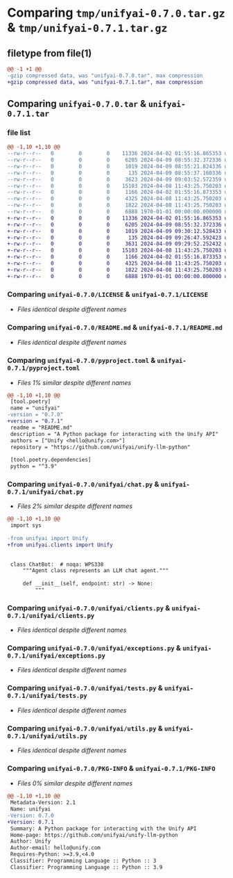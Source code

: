 # Comparing `tmp/unifyai-0.7.0.tar.gz` & `tmp/unifyai-0.7.1.tar.gz`

## filetype from file(1)

```diff
@@ -1 +1 @@
-gzip compressed data, was "unifyai-0.7.0.tar", max compression
+gzip compressed data, was "unifyai-0.7.1.tar", max compression
```

## Comparing `unifyai-0.7.0.tar` & `unifyai-0.7.1.tar`

### file list

```diff
@@ -1,10 +1,10 @@
--rw-r--r--   0        0        0    11336 2024-04-02 01:55:16.865353 unifyai-0.7.0/LICENSE
--rw-r--r--   0        0        0     6205 2024-04-09 08:55:32.372336 unifyai-0.7.0/README.md
--rw-r--r--   0        0        0     1019 2024-04-09 08:55:21.824336 unifyai-0.7.0/pyproject.toml
--rw-r--r--   0        0        0      135 2024-04-09 08:55:37.160336 unifyai-0.7.0/unifyai/__init__.py
--rw-r--r--   0        0        0     3623 2024-04-09 09:03:52.572359 unifyai-0.7.0/unifyai/chat.py
--rw-r--r--   0        0        0    15103 2024-04-08 11:43:25.750203 unifyai-0.7.0/unifyai/clients.py
--rw-r--r--   0        0        0     1166 2024-04-02 01:55:16.873353 unifyai-0.7.0/unifyai/exceptions.py
--rw-r--r--   0        0        0     4325 2024-04-08 11:43:25.750203 unifyai-0.7.0/unifyai/tests.py
--rw-r--r--   0        0        0     1822 2024-04-08 11:43:25.750203 unifyai-0.7.0/unifyai/utils.py
--rw-r--r--   0        0        0     6888 1970-01-01 00:00:00.000000 unifyai-0.7.0/PKG-INFO
+-rw-r--r--   0        0        0    11336 2024-04-02 01:55:16.865353 unifyai-0.7.1/LICENSE
+-rw-r--r--   0        0        0     6205 2024-04-09 08:55:32.372336 unifyai-0.7.1/README.md
+-rw-r--r--   0        0        0     1019 2024-04-09 09:30:12.528433 unifyai-0.7.1/pyproject.toml
+-rw-r--r--   0        0        0      135 2024-04-09 09:26:47.592423 unifyai-0.7.1/unifyai/__init__.py
+-rw-r--r--   0        0        0     3631 2024-04-09 09:29:52.252432 unifyai-0.7.1/unifyai/chat.py
+-rw-r--r--   0        0        0    15103 2024-04-08 11:43:25.750203 unifyai-0.7.1/unifyai/clients.py
+-rw-r--r--   0        0        0     1166 2024-04-02 01:55:16.873353 unifyai-0.7.1/unifyai/exceptions.py
+-rw-r--r--   0        0        0     4325 2024-04-08 11:43:25.750203 unifyai-0.7.1/unifyai/tests.py
+-rw-r--r--   0        0        0     1822 2024-04-08 11:43:25.750203 unifyai-0.7.1/unifyai/utils.py
+-rw-r--r--   0        0        0     6888 1970-01-01 00:00:00.000000 unifyai-0.7.1/PKG-INFO
```

### Comparing `unifyai-0.7.0/LICENSE` & `unifyai-0.7.1/LICENSE`

 * *Files identical despite different names*

### Comparing `unifyai-0.7.0/README.md` & `unifyai-0.7.1/README.md`

 * *Files identical despite different names*

### Comparing `unifyai-0.7.0/pyproject.toml` & `unifyai-0.7.1/pyproject.toml`

 * *Files 1% similar despite different names*

```diff
@@ -1,10 +1,10 @@
 [tool.poetry]
 name = "unifyai"
-version = "0.7.0"
+version = "0.7.1"
 readme = "README.md"
 description = "A Python package for interacting with the Unify API"
 authors = ["Unify <hello@unify.com>"]
 repository = "https://github.com/unifyai/unify-llm-python"
 
 [tool.poetry.dependencies]
 python = "^3.9"
```

### Comparing `unifyai-0.7.0/unifyai/chat.py` & `unifyai-0.7.1/unifyai/chat.py`

 * *Files 2% similar despite different names*

```diff
@@ -1,10 +1,10 @@
 import sys
 
-from unifyai import Unify
+from unifyai.clients import Unify
 
 
 class ChatBot:  # noqa: WPS338
     """Agent class represents an LLM chat agent."""
 
     def __init__(self, endpoint: str) -> None:
         """
```

### Comparing `unifyai-0.7.0/unifyai/clients.py` & `unifyai-0.7.1/unifyai/clients.py`

 * *Files identical despite different names*

### Comparing `unifyai-0.7.0/unifyai/exceptions.py` & `unifyai-0.7.1/unifyai/exceptions.py`

 * *Files identical despite different names*

### Comparing `unifyai-0.7.0/unifyai/tests.py` & `unifyai-0.7.1/unifyai/tests.py`

 * *Files identical despite different names*

### Comparing `unifyai-0.7.0/unifyai/utils.py` & `unifyai-0.7.1/unifyai/utils.py`

 * *Files identical despite different names*

### Comparing `unifyai-0.7.0/PKG-INFO` & `unifyai-0.7.1/PKG-INFO`

 * *Files 0% similar despite different names*

```diff
@@ -1,10 +1,10 @@
 Metadata-Version: 2.1
 Name: unifyai
-Version: 0.7.0
+Version: 0.7.1
 Summary: A Python package for interacting with the Unify API
 Home-page: https://github.com/unifyai/unify-llm-python
 Author: Unify
 Author-email: hello@unify.com
 Requires-Python: >=3.9,<4.0
 Classifier: Programming Language :: Python :: 3
 Classifier: Programming Language :: Python :: 3.9
```

